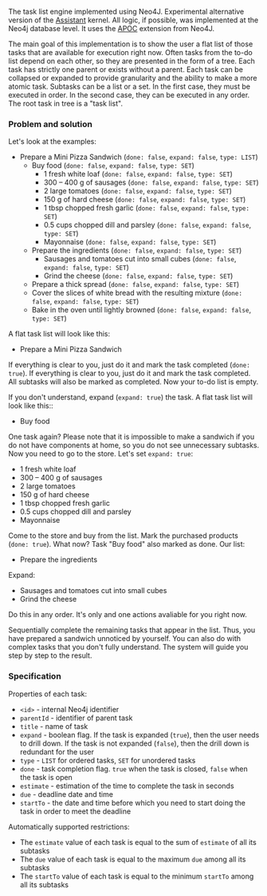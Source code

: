 The task list engine implemented using Neo4J. Experimental alternative version of the [Assistant](https://github.com/char16t/assistant) kernel. All logic, if possible, was implemented at the Neo4j database level. It uses the [APOC](https://neo4j.com/developer/neo4j-apoc/) extension from Neo4J.

The main goal of this implementation is to show the user a flat list of those tasks that are available for execution right now. Often tasks from the to-do list depend on each other, so they are presented in the form of a tree. Each task has strictly one parent or exists without a parent. Each task can be collapsed or expanded to provide granularity and the ability to make a more atomic task. Subtasks can be a list or a set. In the first case, they must be executed in order. In the second case, they can be executed in any order. The root task in tree is a "task list".

### Problem and solution

Let's look at the examples:

 * Prepare a Mini Pizza Sandwich (`done: false`, `expand: false`, `type: LIST`)
   * Buy food (`done: false`, `expand: false`, `type: SET`)
     * 1 fresh white loaf (`done: false`, `expand: false`, `type: SET`)
     * 300 – 400 g of sausages (`done: false`, `expand: false`, `type: SET`)
     * 2 large tomatoes (`done: false`, `expand: false`, `type: SET`)
     * 150 g of hard cheese (`done: false`, `expand: false`, `type: SET`)
     * 1 tbsp chopped fresh garlic (`done: false`, `expand: false`, `type: SET`)
     * 0.5 cups chopped dill and parsley (`done: false`, `expand: false`, `type: SET`)
     * Mayonnaise (`done: false`, `expand: false`, `type: SET`)
   * Prepare the ingredients (`done: false`, `expand: false`, `type: SET`)
     * Sausages and tomatoes cut into small cubes (`done: false`, `expand: false`, `type: SET`)
     * Grind the cheese (`done: false`, `expand: false`, `type: SET`)
   * Prepare a thick spread (`done: false`, `expand: false`, `type: SET`)
   * Cover the slices of white bread with the resulting mixture (`done: false`, `expand: false`, `type: SET`)
   * Bake in the oven until lightly browned (`done: false`, `expand: false`, `type: SET`)

A flat task list will look like this:

 * Prepare a Mini Pizza Sandwich

If everything is clear to you, just do it and mark the task completed (`done: true`). If everything is clear to you, just do it and mark the task completed. All subtasks will also be marked as completed. Now your to-do list is empty. 

If you don't understand, expand (`expand: true`) the task. A flat task list will look like this::

 * Buy food

One task again? Please note that it is impossible to make a sandwich if you do not have components at home, so you do not see unnecessary subtasks. Now you need to go to the store. Let's set `expand: true`:

 * 1 fresh white loaf
 * 300 – 400 g of sausages
 * 2 large tomatoes
 * 150 g of hard cheese
 * 1 tbsp chopped fresh garlic
 * 0.5 cups chopped dill and parsley
 * Mayonnaise

Come to the store and buy from the list. Mark the purchased products (`done: true`). What now? Task "Buy food" also marked as done. Our list:

 * Prepare the ingredients

Expand:

 * Sausages and tomatoes cut into small cubes
 * Grind the cheese

Do this in any order. It's only and one actions avaliable for you right now.

Sequentially complete the remaining tasks that appear in the list. Thus, you have prepared a sandwich unnoticed by yourself. You can also do with complex tasks that you don't fully understand. The system will guide you step by step to the result.

### Specification

Properties of each task:

 * `<id>` - internal Neo4j identifier
 * `parentId` - identifier of parent task
 * `title` - name of task
 * `expand` - boolean flag. If the task is expanded (`true`), then the user needs to drill down. If the task is not expanded (`false`), then the drill down is redundant for the user
 * `type` - `LIST` for ordered tasks, `SET` for unordered tasks
 * `done` - task completion flag. `true` when the task is closed, `false` when the task is open
 * `estimate` - estimation of the time to complete the task in seconds
 * `due` - deadline date and time
 * `startTo` - the date and time before which you need to start doing the task in order to meet the deadline

Automatically supported restrictions:

 * The `estimate` value of each task is equal to the sum of `estimate` of all its subtasks
 * The `due` value of each task is equal to the maximum `due` among all its subtasks
 * The `startTo` value of each task is equal to the minimum `startTo` among all its subtasks


